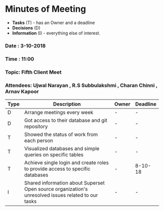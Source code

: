 # Minutes of Meeting

* **Tasks** (T) - has an Owner and a deadline
* **Decisions** (D)
* **Information** (I) - everything else of interest.
 
### Date : 3-10-2018
### Time : 11:00 
### Topic: Fifth Client Meet
### Attendees: Ujwal Narayan , R.S Subbulakshmi , Charan Chinni , Arnav Kapoor #

Type | Description | Owner | Deadline
---- | ---- | ---- | ----
D | Arrange meetings every week | - | -
D | Got access to their database and git repository | - | -
T | Showed the status of work from each person  | - | -
T | Visualized databases and simple queries on specific tables | - | -
T | Achieve single login and create roles to provide access to specific databases | - | 8-10-18
I | Shared information about Superset Open source organization's unresolved issues related to our tasks  | - | -
